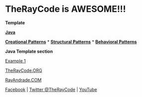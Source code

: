 # TheRayCode is AWESOME!!!

**Template**

**[Java](../README.md)** 

**[Creational Patterns](../../Creational/README.md)** * **[Structural Patterns](../../Structural/README.md)** * **[Behavioral Patterns](../README.md)**

**Java Template section**

[Example 1](./T1/README.md)

[TheRayCode.ORG](https://www.TheRayCode.org)

[RayAndrade.COM](https://www.RayAndrade.com)

[Facebook](https://www.facebook.com/TheRayCode/) | [Twitter @TheRayCode](https://www.twitter.com/TheRayCode/) | [YouTube](https://www.youtube.com/AndradeRay/)
